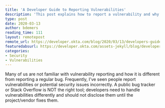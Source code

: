 ```yaml
---
title: 'A Developer Guide to Reporting Vulnerabilities'
description: 'This post explains how to report a vulnerability and why it''s important to do so responsibly.'
type: post
date: 2020-03-13
author: bdemers
reading_time: 111
layout: remotepost
remote_url: https://developer.okta.com/blog/2020/03/13/developers-guide-on-reporting-vulnerabilities
featuredabsurl: https://developer.okta.com/assets-jekyll/blog/developers-guide-on-reporting-vulnerabilities/dev-guide-vulns-5a145420d8638e5e7ab37a348d02f5848b1bb1681ed9fb9c71d7407acc6fcd90.png
categories:
- Security
- Vulnerabilities
---
```


Many of us are not familiar with vulnerability reporting and how it is different from reporting a regular bug. Frequently, I’ve seen people report vulnerabilities or potential security issues incorrectly. A public bug tracker or Stack Overflow is NOT the right tool; developers need to handle vulnerabilities differently and should not disclose them until the project/vendor fixes them.
